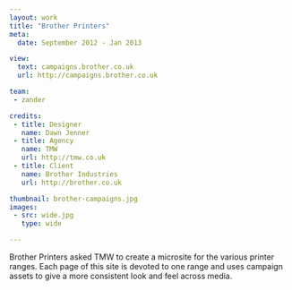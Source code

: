 ```yaml
---
layout: work
title: "Brother Printers"
meta:
  date: September 2012 - Jan 2013

view:
  text: campaigns.brother.co.uk
  url: http://campaigns.brother.co.uk

team:
 - zander

credits:
 - title: Designer
   name: Dawn Jenner
 - title: Agency
   name: TMW
   url: http://tmw.co.uk
 - title: Client
   name: Brother Industries
   url: http://brother.co.uk

thumbnail: brother-campaigns.jpg
images:
 - src: wide.jpg
   type: wide

---
```

Brother Printers asked TMW to create a microsite for the various printer ranges. Each page of this site is devoted to one range and uses campaign assets to give a more consistent look and feel across media.
